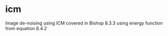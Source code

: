 icm
===

Image de-noising using ICM covered in Bishop 8.3.3 using energy function from equation 8.4.2
